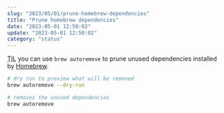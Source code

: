 ```yaml
---
slug: "2023/05/01/prune-homebrew-dependencies"
title: "Prune homebrew dependencies"
date: "2023-05-01 12:50:02"
update: "2023-05-01 12:50:02"
category: "status"
---
```


<abbr title="Today I learned">TIL</abbr> you can use `brew autoremove` to prune unused dependencies installed by [Homebrew](https://brew.sh).

```sh prompt{2,5}
# dry run to preview what will be removed
brew autoremove --dry-run

# removes the unused dependencies
brew autoremove
```
